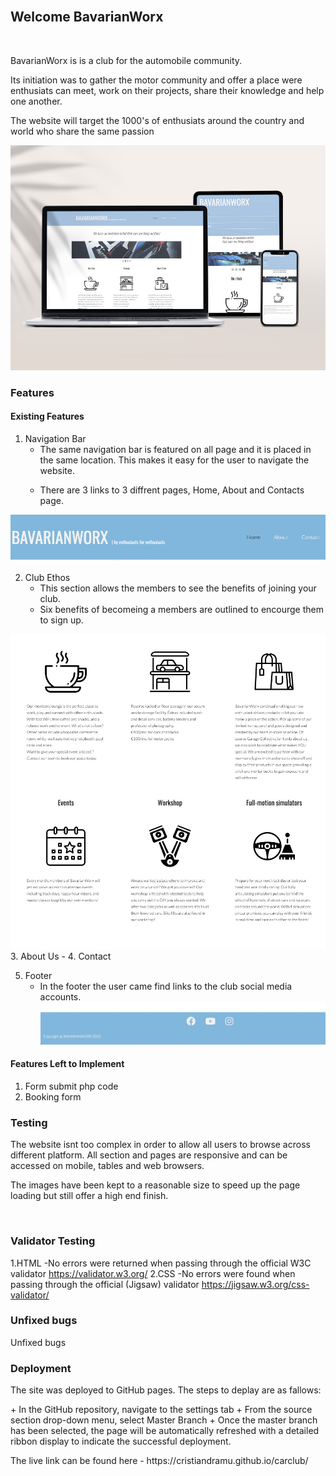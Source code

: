 <br>

## **Welcome BavarianWorx**

<br>

<p>BavarianWorx is is a club for the automobile community.</p>
<p>Its initiation was to gather the motor community and offer a place were enthusiats can meet, work on their projects, share their knowledge and help one another.</p>
<p>The website will target the 1000's of enthusiats around the country and world who share the same passion</p>

 ![web](./assets/images/web.jpg)


### Features

#### Existing Features
1. Navigation Bar
    - The same navigation bar is featured on all page and it is placed in the same location. This makes it easy for the user to navigate the website.</p>
    - There are 3 links to 3 diffrent pages, Home, About and Contacts page.

 ![Nav](./assets/images/nav.jpg)

2. Club Ethos
    - This section allows the members to see the benefits of joining your club.
    - Six benefits of becomeing a members are outlined to encourge them to sign up.
 
 ![ethos](./assets/images/ethos.jpg)
3. About Us
    - 
4. Contact

5. Footer
   - In the footer the user came find links to the club social media accounts.
 ![footer](./assets/images/footer.jpg)
#### Features Left to Implement
1. Form submit php code
2. Booking form

### Testing

<p>The website isnt too complex in order to allow all users to browse across different platform. All section and pages are responsive and can be accessed on mobile, tables and web browsers.</p>
<p>The images have been kept to a reasonable size to speed up the page loading but still offer a high end finish.</p>
<br>

### Validator Testing

1.HTML
    -No errors were returned when passing through the official W3C validator https://validator.w3.org/
2.CSS
    -No errors were found when passing through the official (Jigsaw) validator https://jigsaw.w3.org/css-validator/
<br>

### Unfixed bugs

<p>Unfixed bugs</p>

### Deployment

<p>The site was deployed to GitHub pages. The steps to deplay are as fallows:</p>
        + In the GitHub repository, navigate to the settings tab
        + From the source section drop-down menu, select Master Branch
        + Once the master branch has been selected, the page will be automatically refreshed with a detailed ribbon display to indicate the successful deployment.
<p>The live link can be found here - https://cristiandramu.github.io/carclub/</p>

[def]: ./assets/images/nav.jpg